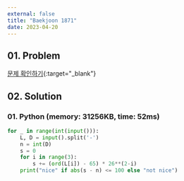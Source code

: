 ```yaml
---
external: false
title: "Baekjoon 1871"
date: 2023-04-20
---
```


## 01. Problem

[문제 확인하기](https://www.acmicpc.net/problem/1871){:target="_blank"}

## 02. Solution

### 01. Python (memory: 31256KB, time: 52ms)

```Python
for _ in range(int(input())):
    L, D = input().split('-')
    n = int(D)
    s = 0
    for i in range(3):
        s += (ord(L[i]) - 65) * 26**(2-i)
    print("nice" if abs(s - n) <= 100 else "not nice")
```
